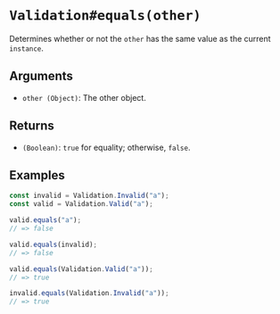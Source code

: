 # `Validation#equals(other)`

Determines whether or not the `other` has the same value as the current `instance`.

## Arguments

* `other (Object)`: The other object.

## Returns

* `(Boolean)`: `true` for equality; otherwise, `false`.

## Examples

```javascript
const invalid = Validation.Invalid("a");
const valid = Validation.Valid("a");

valid.equals("a");
// => false

valid.equals(invalid);
// => false

valid.equals(Validation.Valid("a"));
// => true

invalid.equals(Validation.Invalid("a"));
// => true
```
